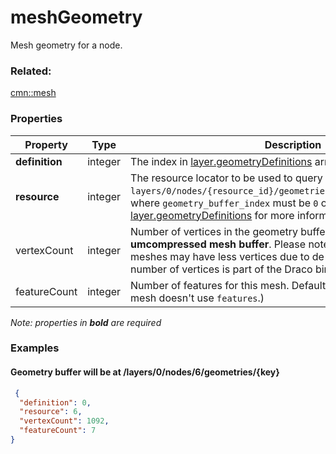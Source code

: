 # meshGeometry

Mesh geometry for a node.

### Related:

[cmn::mesh](mesh.cmn.md)
### Properties

| Property | Type | Description |
| --- | --- | --- |
| **definition** | integer | The index in [layer.geometryDefinitions](geometryDefinition.cmn.md) array |
| **resource** | integer | The resource locator to be used to query geometry resources: `layers/0/nodes/{resource_id}/geometries/{geometry_buffer_index}`. where `geometry_buffer_index` must be `0` or `1`.  Refer to [layer.geometryDefinitions](geometryDefinition.cmn.md) for more information. |
| vertexCount | integer | Number of vertices in the geometry buffer of this mesh for the **umcompressed mesh buffer**. Please note that `Draco` compressed meshes may have less vertices due to de-duplication (actual number of vertices is part of the Draco binary blob).  Default=`0` |
| featureCount | integer | Number of features for this mesh. Default=`0`. (Must omit or set to `0` if mesh doesn't use `features`.) |

*Note: properties in **bold** are required*

### Examples 

#### Geometry buffer will be at /layers/0/nodes/6/geometries/{key}

```json
 {
  "definition": 0,
  "resource": 6,
  "vertexCount": 1092,
  "featureCount": 7
} 
```


